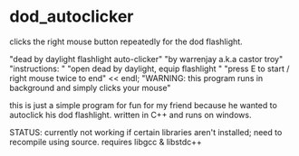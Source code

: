 # dod_autoclicker
clicks the right mouse button repeatedly for the dod flashlight. 

 "dead by daylight flashlight auto-clicker"
 "by warrenjay a.k.a castor troy"
 "instructions: "
 "open dead by daylight, equip flashlight "
 "press E to start / right mouse twice to end" << endl; 
 "WARNING: this program runs in background and simply clicks your mouse" 
 
  this is just a simple program for fun for my friend because he wanted to autoclick his dod flashlight.
  written in C++ and runs on windows. 
  
  STATUS: currently not working if certain libraries aren't installed; need to recompile using source. 
          requires libgcc & libstdc++
 
